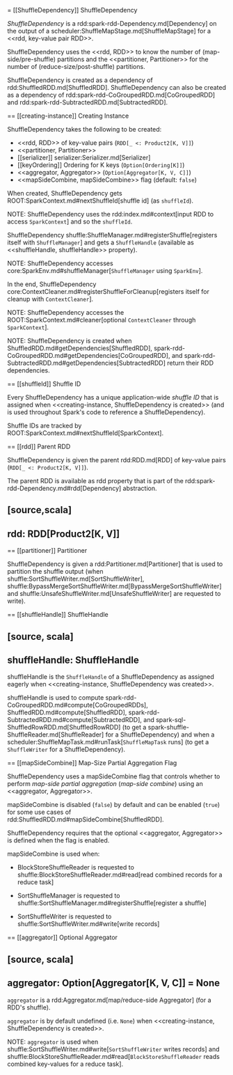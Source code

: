 = [[ShuffleDependency]] ShuffleDependency

*ShuffleDependency* is a rdd:spark-rdd-Dependency.md[Dependency] on the output of a scheduler:ShuffleMapStage.md[ShuffleMapStage] for a <<rdd, key-value pair RDD>>.

ShuffleDependency uses the <<rdd, RDD>> to know the number of (map-side/pre-shuffle) partitions and the <<partitioner, Partitioner>> for the number of (reduce-size/post-shuffle) partitions.

ShuffleDependency is created as a dependency of rdd:ShuffledRDD.md[ShuffledRDD]. ShuffleDependency can also be created as a dependency of rdd:spark-rdd-CoGroupedRDD.md[CoGroupedRDD] and rdd:spark-rdd-SubtractedRDD.md[SubtractedRDD].

== [[creating-instance]] Creating Instance

ShuffleDependency takes the following to be created:

* <<rdd, RDD>> of key-value pairs (`RDD[_ <: Product2[K, V]]`)
* <<partitioner, Partitioner>>
* [[serializer]] serializer:Serializer.md[Serializer]
* [[keyOrdering]] Ordering for K keys (`Option[Ordering[K]]`)
* <<aggregator, Aggregator>> (`Option[Aggregator[K, V, C]]`)
* <<mapSideCombine, mapSideCombine>> flag (default: `false`)

When created, ShuffleDependency gets ROOT:SparkContext.md#nextShuffleId[shuffle id] (as `shuffleId`).

NOTE: ShuffleDependency uses the rdd:index.md#context[input RDD to access `SparkContext`] and so the `shuffleId`.

ShuffleDependency shuffle:ShuffleManager.md#registerShuffle[registers itself with `ShuffleManager`] and gets a `ShuffleHandle` (available as <<shuffleHandle, shuffleHandle>> property).

NOTE: ShuffleDependency accesses core:SparkEnv.md#shuffleManager[`ShuffleManager` using `SparkEnv`].

In the end, ShuffleDependency core:ContextCleaner.md#registerShuffleForCleanup[registers itself for cleanup with `ContextCleaner`].

NOTE: ShuffleDependency accesses the ROOT:SparkContext.md#cleaner[optional `ContextCleaner` through `SparkContext`].

NOTE: ShuffleDependency is created when ShuffledRDD.md#getDependencies[ShuffledRDD], spark-rdd-CoGroupedRDD.md#getDependencies[CoGroupedRDD], and spark-rdd-SubtractedRDD.md#getDependencies[SubtractedRDD] return their RDD dependencies.

== [[shuffleId]] Shuffle ID

Every ShuffleDependency has a unique application-wide *shuffle ID* that is assigned when <<creating-instance, ShuffleDependency is created>> (and is used throughout Spark's code to reference a ShuffleDependency).

Shuffle IDs are tracked by ROOT:SparkContext.md#nextShuffleId[SparkContext].

== [[rdd]] Parent RDD

ShuffleDependency is given the parent rdd:RDD.md[RDD] of key-value pairs (`RDD[_ <: Product2[K, V]]`).

The parent RDD is available as rdd property that is part of the rdd:spark-rdd-Dependency.md#rdd[Dependency] abstraction.

[source,scala]
----
rdd: RDD[Product2[K, V]]
----

== [[partitioner]] Partitioner

ShuffleDependency is given a rdd:Partitioner.md[Partitioner] that is used to partition the shuffle output (when shuffle:SortShuffleWriter.md[SortShuffleWriter], shuffle:BypassMergeSortShuffleWriter.md[BypassMergeSortShuffleWriter] and shuffle:UnsafeShuffleWriter.md[UnsafeShuffleWriter] are requested to write).

== [[shuffleHandle]] ShuffleHandle

[source, scala]
----
shuffleHandle: ShuffleHandle
----

shuffleHandle is the `ShuffleHandle` of a ShuffleDependency as assigned eagerly when <<creating-instance, ShuffleDependency was created>>.

shuffleHandle is used to compute spark-rdd-CoGroupedRDD.md#compute[CoGroupedRDDs], ShuffledRDD.md#compute[ShuffledRDD], spark-rdd-SubtractedRDD.md#compute[SubtractedRDD], and spark-sql-ShuffledRowRDD.md[ShuffledRowRDD] (to get a spark-shuffle-ShuffleReader.md[ShuffleReader] for a ShuffleDependency) and when a scheduler:ShuffleMapTask.md#runTask[`ShuffleMapTask` runs] (to get a `ShuffleWriter` for a ShuffleDependency).

== [[mapSideCombine]] Map-Size Partial Aggregation Flag

ShuffleDependency uses a mapSideCombine flag that controls whether to perform *map-side partial aggregation* (_map-side combine_) using an <<aggregator, Aggregator>>.

mapSideCombine is disabled (`false`) by default and can be enabled (`true`) for some use cases of rdd:ShuffledRDD.md#mapSideCombine[ShuffledRDD].

ShuffleDependency requires that the optional <<aggregator, Aggregator>> is defined when the flag is enabled.

mapSideCombine is used when:

* BlockStoreShuffleReader is requested to shuffle:BlockStoreShuffleReader.md#read[read combined records for a reduce task]

* SortShuffleManager is requested to shuffle:SortShuffleManager.md#registerShuffle[register a shuffle]

* SortShuffleWriter is requested to shuffle:SortShuffleWriter.md#write[write records]

== [[aggregator]] Optional Aggregator

[source, scala]
----
aggregator: Option[Aggregator[K, V, C]] = None
----

`aggregator` is a rdd:Aggregator.md[map/reduce-side Aggregator] (for a RDD's shuffle).

`aggregator` is by default undefined (i.e. `None`) when <<creating-instance, ShuffleDependency is created>>.

NOTE: `aggregator` is used when shuffle:SortShuffleWriter.md#write[`SortShuffleWriter` writes records] and shuffle:BlockStoreShuffleReader.md#read[`BlockStoreShuffleReader` reads combined key-values for a reduce task].
